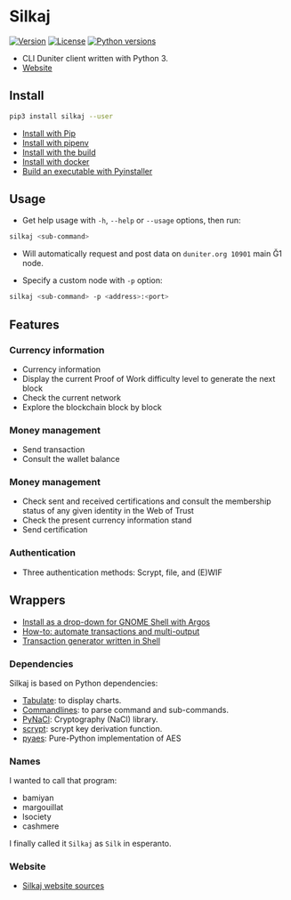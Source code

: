 # Silkaj
[![Version](https://img.shields.io/pypi/v/silkaj.svg)](https://pypi.python.org/pypi/silkaj) [![License](https://img.shields.io/pypi/l/silkaj.svg)](https://pypi.python.org/pypi/silkaj) [![Python versions](https://img.shields.io/pypi/pyversions/silkaj.svg)](https://pypi.python.org/pypi/silkaj)

- CLI Duniter client written with Python 3.
- [Website](https://silkaj.duniter.org)

## Install
```bash
pip3 install silkaj --user
```

- [Install with Pip](doc/install_pip.md)
- [Install with pipenv](doc/install_pipenv.md)
- [Install with the build](doc/install_build.md)
- [Install with docker](doc/install_docker.md)
- [Build an executable with Pyinstaller](doc/build_with_pyinstaller.md)

## Usage
- Get help usage with `-h`, `--help` or `--usage` options, then run:
```bash
silkaj <sub-command>
```

- Will automatically request and post data on `duniter.org 10901` main Ğ1 node.

- Specify a custom node with `-p` option:
```bash
silkaj <sub-command> -p <address>:<port>
```

## Features
### Currency information
- Currency information
- Display the current Proof of Work difficulty level to generate the next block
- Check the current network
- Explore the blockchain block by block

### Money management
- Send transaction
- Consult the wallet balance

### Money management
- Check sent and received certifications and consult the membership status of any given identity in the Web of Trust
- Check the present currency information stand
- Send certification

### Authentication
- Three authentication methods: Scrypt, file, and (E)WIF

## Wrappers
- [Install as a drop-down for GNOME Shell with Argos](doc/argos.md)
- [How-to: automate transactions and multi-output](doc/how-to_automate_transactions_and_multi-output.md)
- [Transaction generator written in Shell](https://gitlab.com/jytou/tgen)

### Dependencies
Silkaj is based on Python dependencies:

- [Tabulate](https://bitbucket.org/astanin/python-tabulate/overview): to display charts.
- [Commandlines](https://github.com/chrissimpkins/commandlines): to parse command and sub-commands.
- [PyNaCl](https://github.com/pyca/pynacl/): Cryptography (NaCl) library.
- [scrypt](https://bitbucket.org/mhallin/py-scrypt): scrypt key derivation function.
- [pyaes](https://github.com/ricmoo/pyaes): Pure-Python implementation of AES

### Names
I wanted to call that program:
- bamiyan
- margouillat
- lsociety
- cashmere

I finally called it `Silkaj` as `Silk` in esperanto.

### Website
- [Silkaj website sources](https://git.duniter.org/websites/silkaj_website/)
